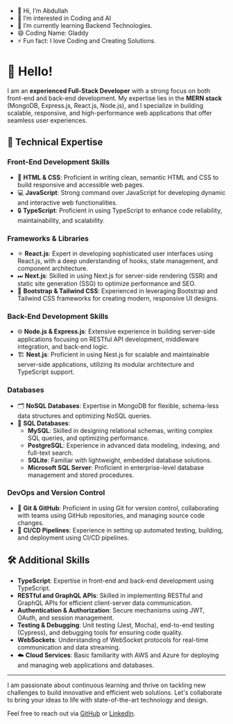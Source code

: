 - 👋 Hi, I’m Abdullah
- 👀 I’m interested in Coding and AI
- 🌱 I’m currently learning Backend Technologies.
- 😄 Coding Name: Gladdy
- ⚡ Fun fact: I love Coding and Creating Solutions.
# 👋 Hello!

I am an **experienced Full-Stack Developer** with a strong focus on both front-end and back-end development. My expertise lies in the **MERN stack** (MongoDB, Express.js, React.js, Node.js), and I specialize in building scalable, responsive, and high-performance web applications that offer seamless user experiences.

## 🚀 Technical Expertise

### Front-End Development Skills
- 📝 **HTML & CSS**: Proficient in writing clean, semantic HTML and CSS to build responsive and accessible web pages.
- 💻 **JavaScript**: Strong command over JavaScript for developing dynamic and interactive web functionalities.
- 🔒 **TypeScript**: Proficient in using TypeScript to enhance code reliability, maintainability, and scalability.

### Frameworks & Libraries
- ⚛️ **React.js**: Expert in developing sophisticated user interfaces using React.js, with a deep understanding of hooks, state management, and component architecture.
- ⏭ **Next.js**: Skilled in using Next.js for server-side rendering (SSR) and static site generation (SSG) to optimize performance and SEO.
- 🎨 **Bootstrap & Tailwind CSS**: Experienced in leveraging Bootstrap and Tailwind CSS frameworks for creating modern, responsive UI designs.

### Back-End Development Skills
- 🌐 **Node.js & Express.js**: Extensive experience in building server-side applications focusing on RESTful API development, middleware integration, and back-end logic.
- 🏗 **Nest.js**: Proficient in using Nest.js for scalable and maintainable server-side applications, utilizing its modular architecture and TypeScript support.

### Databases
- 🗂 **NoSQL Databases**: Expertise in MongoDB for flexible, schema-less data structures and optimizing NoSQL queries.
- 💾 **SQL Databases**:
  - **MySQL**: Skilled in designing relational schemas, writing complex SQL queries, and optimizing performance.
  - **PostgreSQL**: Experience in advanced data modeling, indexing, and full-text search.
  - **SQLite**: Familiar with lightweight, embedded database solutions.
  - **Microsoft SQL Server**: Proficient in enterprise-level database management and stored procedures.

### DevOps and Version Control
- 🔧 **Git & GitHub**: Proficient in using Git for version control, collaborating with teams using GitHub repositories, and managing source code changes.
- 🚀 **CI/CD Pipelines**: Experience in setting up automated testing, building, and deployment using CI/CD pipelines.

## 🛠️ Additional Skills
- **TypeScript**: Expertise in front-end and back-end development using TypeScript.
- **RESTful and GraphQL APIs**: Skilled in implementing RESTful and GraphQL APIs for efficient client-server data communication.
- **Authentication & Authorization**: Secure mechanisms using JWT, OAuth, and session management.
- **Testing & Debugging**: Unit testing (Jest, Mocha), end-to-end testing (Cypress), and debugging tools for ensuring code quality.
- **WebSockets**: Understanding of WebSocket protocols for real-time communication and data streaming.
- ☁️ **Cloud Services**: Basic familiarity with AWS and Azure for deploying and managing web applications and databases.

---

I am passionate about continuous learning and thrive on tackling new challenges to build innovative and efficient web solutions. Let's collaborate to bring your ideas to life with state-of-the-art technology and design.

Feel free to reach out via [GitHub](https://github.com/) or [LinkedIn](https://linkedin.com).

